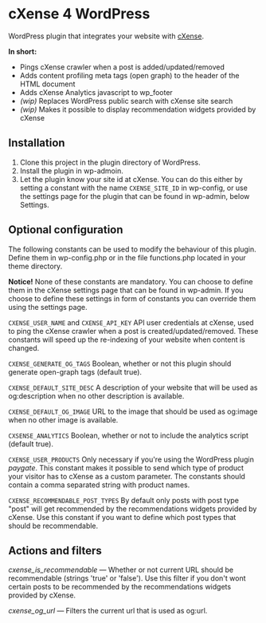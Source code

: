 # cXense 4 WordPress

WordPress plugin that integrates your website with [cXense](http://www.cXense.com/).

**In short:**

 - Pings cXense crawler when a post is added/updated/removed
 - Adds content profiling meta tags (open graph) to the header of the HTML document
 - Adds cXense Analytics javascript to wp_footer
 - *(wip)* Replaces WordPress public search with cXense site search
 - *(wip)* Makes it possible to display recommendation widgets provided by cXense

## Installation

1. Clone this project in the plugin directory of WordPress.
2. Install the plugin in wp-admoin. 
3. Let the plugin know your site id at cXense. You can do this either by setting a constant with the name `CXENSE_SITE_ID` in wp-config, or use the settings page for the plugin that can be found in wp-admin, below Settings.


## Optional configuration

The following constants can be used to modify the behaviour of this plugin. Define them in wp-config.php or in the file functions.php located in your theme directory.

**Notice!** None of these constants are mandatory. You can choose to define them in the cXense settings page that can be found in wp-admin. If you choose to define these settings in form of constants you can override them using the settings page.

`CXENSE_USER_NAME` and `CXENSE_API_KEY` API user credentials at cXense, used to ping the cXense crawler when a post is created/updated/removed. These constants will speed up the re-indexing of your website when content is changed.
              
`CXENSE_GENERATE_OG_TAGS` Boolean, whether or not this plugin should generate open-graph tags (default true).

`CXENSE_DEFAULT_SITE_DESC` A description of your website that will be used as og:description when no other description is available.

`CXENSE_DEFAULT_OG_IMAGE` URL to the image that should be used as og:image when no other image is available.

`CXSENSE_ANALYTICS` Boolean, whether or not to include the analytics script (default true).

`CXENSE_USER_PRODUCTS` Only necessary if you're using the WordPress plugin *paygate*. This constant makes it possible to send which type
of product your visitor has to cXense as a custom parameter. The constants should contain a comma separated string with product names.

`CXENSE_RECOMMENDABLE_POST_TYPES` By default only posts with post type "post" will get recommended by the recommendations widgets provided by cXense.
Use this constant if you want to define which post types that should be recommendable.


## Actions and filters

*cxense_is_recommendable* — Whether or not current URL should be recommendable (strings 'true' or 'false'). Use this filter if you don't wont certain posts to be recommended by the recommendations widgets provided by cXense.

*cxense_og_url* — Filters the current url that is used as og:url.
